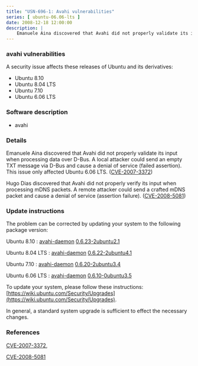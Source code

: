 ```yaml
---
title: "USN-696-1: Avahi vulnerabilities"
series: [ ubuntu-06.06-lts ]
date: 2008-12-18 12:00:00
description: |
    Emanuele Aina discovered that Avahi did not properly validate its input when processing data over D-Bus. A local attacker could send an empty TXT message via D-Bus and cause a denial of service (failed assertion). This issue only affected Ubuntu 6.06 LTS. ([CVE-2007-3372](http://people.ubuntu.com/~ubuntu-security/cve/CVE-2007-3372))
--- 
```

 
### avahi vulnerabilities

A security issue affects these releases of Ubuntu and its derivatives:

* Ubuntu 8.10
* Ubuntu 8.04 LTS
* Ubuntu 7.10
* Ubuntu 6.06 LTS

### Software description

* avahi 

### Details

Emanuele Aina discovered that Avahi did not properly validate its input when processing data over D-Bus. A local attacker could send an empty TXT message via D-Bus and cause a denial of service (failed assertion). This issue only affected Ubuntu 6.06 LTS. ([CVE-2007-3372](http://people.ubuntu.com/~ubuntu-security/cve/CVE-2007-3372))

Hugo Dias discovered that Avahi did not properly verify its input when processing mDNS packets. A remote attacker could send a crafted mDNS packet and cause a denial of service (assertion failure). ([CVE-2008-5081](http://people.ubuntu.com/~ubuntu-security/cve/CVE-2008-5081)) 

### Update instructions

The problem can be corrected by updating your system to the following package version:

Ubuntu 8.10
 : [avahi-daemon](https://launchpad.net/ubuntu/+source/avahi) <span> [0.6.23-2ubuntu2.1](https://launchpad.net/ubuntu/+source/avahi/0.6.23-2ubuntu2.1) </span> 

Ubuntu 8.04 LTS
 : [avahi-daemon](https://launchpad.net/ubuntu/+source/avahi) <span> [0.6.22-2ubuntu4.1](https://launchpad.net/ubuntu/+source/avahi/0.6.22-2ubuntu4.1) </span> 

Ubuntu 7.10
 : [avahi-daemon](https://launchpad.net/ubuntu/+source/avahi) <span> [0.6.20-2ubuntu3.4](https://launchpad.net/ubuntu/+source/avahi/0.6.20-2ubuntu3.4) </span> 

Ubuntu 6.06 LTS
 : [avahi-daemon](https://launchpad.net/ubuntu/+source/avahi) <span> [0.6.10-0ubuntu3.5](https://launchpad.net/ubuntu/+source/avahi/0.6.10-0ubuntu3.5) </span> 

To update your system, please follow these instructions: [https://wiki.ubuntu.com/Security/Upgrades](https://wiki.ubuntu.com/Security/Upgrades).

In general, a standard system upgrade is sufficient to effect the necessary changes. 

### References

 [CVE-2007-3372](http://people.ubuntu.com/~ubuntu-security/cve/CVE-2007-3372), 

 [CVE-2008-5081](http://people.ubuntu.com/~ubuntu-security/cve/CVE-2008-5081)
 
